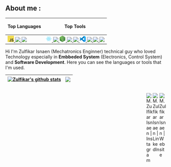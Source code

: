 ## **About me :**

<p align="center">

| <b align="center"><p>Top Languages</p></b> | <b align="center"><p>Top Tools</p></b> |
| ---- | ------- |
| <a href="https://github.com/zulfikar4568"><code><img height="20" src="https://raw.githubusercontent.com/github/explore/80688e429a7d4ef2fca1e82350fe8e3517d3494d/topics/javascript/javascript.png"></code> <code><img height="20" src="https://raw.githubusercontent.com/jmnote/z-icons/master/svg/csharp.svg"></code> <code><img height="20" src="https://raw.githubusercontent.com/jmnote/z-icons/master/svg/ruby.svg"></code></a> | <a href="https://github.com/zulfikar4568"><code><img height="20" src="https://raw.githubusercontent.com/github/explore/80688e429a7d4ef2fca1e82350fe8e3517d3494d/topics/react/react.png"></code> <code><img height="20" src="https://cdn.iconscout.com/icon/free/png-512/docker-226091.png"></code> <code><img height="20" src="https://raw.githubusercontent.com/github/explore/80688e429a7d4ef2fca1e82350fe8e3517d3494d/topics/nodejs/nodejs.png"></code> <code><img height="20" src="https://icon-library.com/images/ruby-on-rails-icon/ruby-on-rails-icon-29.jpg"></code> <code><img height="19" src="https://avatars.githubusercontent.com/u/133443?s=280&v=4"></code> <code><img height="19" src="https://raw.githubusercontent.com/github/explore/80688e429a7d4ef2fca1e82350fe8e3517d3494d/topics/visual-studio-code/visual-studio-code.png"></code> <code><img height="20" src="https://raw.githubusercontent.com/jmnote/z-icons/master/svg/git.svg"></code> <code><img height="20" src="https://raw.githubusercontent.com/jmnote/z-icons/master/svg/bash.svg"></code> <code><img height="16" src="https://cdn.freelogovectors.net/wp-content/uploads/2019/02/Ros_logo.png"></code></a> | 
</p>

Hi I'm Zulfikar Isnaen (Mechatronics Enginner) technical guy who loved Technology especially in **Embbeded System** (Electronics, Control System) and **Software Development**. Here you can see the languages or tools that I'm used.

| <a href="https://github.com/zulfikar4568"><img align="center" src="https://github-readme-stats.vercel.app/api?username=zulfikar4568&theme=buefy&show_icons=true&hide_border=true" alt="Zulfikar's github stats" /></a> | <a href="https://github.com/zulfikar4568"><img align="center" src="https://github-readme-stats.vercel.app/api/top-langs/?username=zulfikar4568&layout=compact&exclude_repo=bash-siemens-mes&langs_count=10&hide_border=true" /></a> |
| ------------- | ------------- |

</br>

<a href="https://vechr.site">
  <img align="right" alt="M. Zulfikar Isnaen | Website" width="21px" src="https://img.icons8.com/fluency/48/000000/domain.png"/>
</a>
<a href="https://www.linkedin.com/in/zulfikar-isnaen-5974121b6/">
  <img align="right" alt="M. Zulfikar Isnaen | LinkedIn" width="21px" src="https://img.icons8.com/fluency/48/000000/linkedin.png" />
</a>
<a href="https://www.instagram.com/robotik_barbar">
  <img align="right" alt="M. Zulfikar Isnaen | Instagram" width="20px" src="https://img.icons8.com/color/48/000000/instagram-new--v2.png" />
</a>